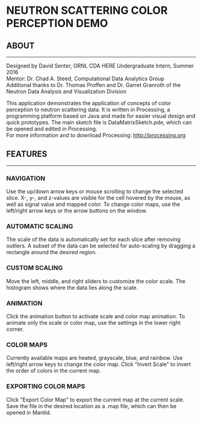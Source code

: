 # NEUTRON SCATTERING COLOR PERCEPTION DEMO #

## ABOUT
***
Designed by David Senter, ORNL CDA HERE Undergraduate Intern, Summer 2016  
Mentor: Dr. Chad A. Steed, Computational Data Analytics Group  
Additional thanks to Dr. Thomas Proffen and Dr. Garret Granroth of the Neutron Data Analysis and Visualization Division

This application demonstrates the application of concepts of color perception to neutron scattering data.
It is written in Processing, a programming platform based on Java and made for easier visual design and quick prototypes.
The main sketch file is DataMatrixSketch.pde, which can be opened and edited in Processing.  
For more information and to download Processing: http://processing.org  

## FEATURES
***

### NAVIGATION
Use the up/down arrow keys or mouse scrolling to change the selected slice. 
X-, y-, and z-values are visible for the cell hovered by the mouse, as well as signal value and mapped color.
To change color maps, use the left/right arrow keys or the arrow buttons on the window.

### AUTOMATIC SCALING
The scale of the data is automatically set for each slice after removing outliers.
A subset of the data can be selected for auto-scaling by dragging a rectangle around the desired region.

### CUSTOM SCALING
Move the left, middle, and right sliders to customize the color scale. The histogram shows where the data lies along the scale.

### ANIMATION
Click the animation button to activate scale and color map animation. To animate only the scale or color map, use the settings in the lower right corner.

### COLOR MAPS
Currently available maps are heated, grayscale, blue, and rainbow. Use left/right arrow keys to change the color map.
Click "Invert Scale" to invert the order of colors in the current map.

### EXPORTING COLOR MAPS
Click "Export Color Map" to export the current map at the current scale.
Save the file in the desired location as a .map file, which can then be opened in Mantid.